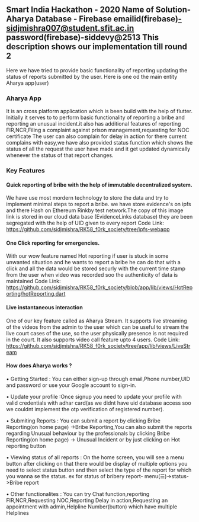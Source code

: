 ## Smart India Hackathon - 2020 Name of Solution-Aharya Database - Firebase emailid(firebase)-sidjmishra007@student.sfit.ac.in password(firebase)-siddevy@2513 This description shows our implementation till round 2

Here we have tried to provide basic functionality of reporting updating the status of reports submitted by the user. Here is one od the main entity Aharya app(user)

### Aharya App

It is an cross platform application which is been build with the help of flutter. Initially it serves to to perform basic functionality of reporting a bribe and reporting an unusual incident.it also has additional features of reporting FIR,NCR,Filing a complaint against prison management,requesting for NOC certificate The user can also complain for delay in action for there current complains with easy,we have also provided status function which shows the status of all the request the user have made and it get updated dynamically whenever the status of that report changes.

### Key Features

#### Quick reporting of bribe with the help of immutable decentralized system.

We have use most mordern technology to store the data and try to implement minimal steps to report a bribe. we have store evidence's on ipfs and there Hash on Ethereum Rinkby test network.The copy of this image link is stored in our cloud data base (EvidenceLinks database) they are been segregated with the help of UID given to every report Code Link: https://github.com/sidjmishra/RK58_f0rk_society/tree/ipfs-webapp

#### One Click reporting for emergencies.

With our wow feature named Hot reporting if user is stuck in some unwanted situation and he wants to report a bribe he can do that with a click and all the data would be stored securly with the current time stamp from the user when video was recorded soo the authenticity of data is maintained Code Link: https://github.com/sidjmishra/RK58_f0rk_society/blob/app/lib/views/HotReporting/hotReporting.dart

#### Live instantaneous interaction

One of our key feature called as Aharya Stream. It supports live streaming of the videos from the admin to the user which can be useful to stream the live court cases of the use, so the user physically presence is not required in the court. It also supports video call feature upto 4 users. Code Link: https://github.com/sidjmishra/RK58_f0rk_society/tree/app/lib/views/LiveStream

#### How does Aharya works ?

• Getting Started : You can either sign-up through email,Phone number,UID and password or use your Google account to sign-in.

• Update your profile :Once signup you need to update your profile with valid credentials with adhar card(as we didnt have uid database access soo we couldnt implement the otp verification of registered number).

• Submiting Reports : You can submit a report by clicking Bribe Reporting(on home page) ->Bribe Reporting,You can also submit the reports regarding Unusual behaviour by the professionals by clicking Bribe Reporting(on home page) -> Unusual Incident or by just clicking on Hot reporting button

• Viewing status of all reports : On the home screen, you will see a menu button after clicking on that there would be display of multiple options you need to select status button and then select the type of the report for which you wanna se the status. ex for status of bribery report- menu(☰)->status->Bribe report

• Other functionalites : You can try Chat function,reporting FIR,NCR,Requesting NOC,Reporting Delay in action,Requesting an appointment with admin,Helpline Number(button) which have multiple Helplines
